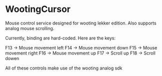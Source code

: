 # WootingCursor
Mouse control service designed for wooting lekker edition. Also supports analog mouse scrolling. 

Currently, binding are hard-coded. Here are the keys: 

F13 -> Mouse movement left
F14 -> Mouse movement down
F15 -> Mouse movement right
F16 -> Mouse movement up
F17 -> Scroll up
F18 -> Scroll dowen

All of these controls make use of the wooting analog sdk

